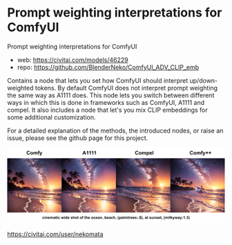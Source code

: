 Prompt weighting interpretations for ComfyUI
========================
Prompt weighting interpretations for ComfyUI

* web: https://civitai.com/models/46229
* repo: https://github.com/BlenderNeko/ComfyUI_ADV_CLIP_emb

Contains a node that lets you set how ComfyUI should interpret up/down-weighted tokens. By default ComfyUI does not interpret prompt weighting the same way as A1111 does. This node lets you switch between different ways in which this is done in frameworks such as ComfyUI, A1111 and compel. It also includes a node that let's you mix CLIP embeddings for some additional customization.

For a detailed explanation of the methods, the introduced nodes, or raise an issue, please see the github page for this project.

![compare](media/compare.png)

https://civitai.com/user/nekomata
